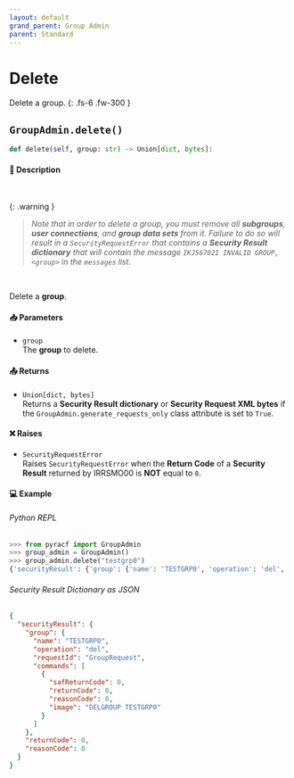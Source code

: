```yaml
---
layout: default
grand_parent: Group Admin
parent: Standard
---
```


# Delete

Delete a group.
{: .fs-6 .fw-300 }

## `GroupAdmin.delete()`

```python
def delete(self, group: str) -> Union[dict, bytes]:
```

#### 📄 Description

&nbsp;

{: .warning }
> _Note that in order to delete a group, you must remove all **subgroups**, **user connections**, and **group data sets** from it. Failure to do so will result in a `SecurityRequestError` that contains a **Security Result dictionary** that will contain the message `IKJ56702I INVALID GROUP, <group>` in the `messages` list._

&nbsp;


Delete a **group**.

#### 📥 Parameters
* `group`<br>
  The **group** to delete.

#### 📤 Returns
* `Union[dict, bytes]`<br>
  Returns a **Security Result dictionary** or **Security Request XML bytes** if the `GroupAdmin.generate_requests_only` class attribute is set to `True`.

#### ❌ Raises
* `SecurityRequestError`<br>
  Raises `SecurityRequestError` when the **Return Code** of a **Security Result** returned by IRRSMO00 is **NOT** equal to `0`.

#### 💻 Example

###### Python REPL
```python
>>> from pyracf import GroupAdmin
>>> group_admin = GroupAdmin()
>>> group_admin.delete("testgrp0")
{'securityResult': {'group': {'name': 'TESTGRP0', 'operation': 'del', 'requestId': 'GroupRequest', 'commands': [{'safReturnCode': 0, 'returnCode': 0, 'reasonCode': 0, 'image': 'DELGROUP TESTGRP0'}]}, 'returnCode': 0, 'reasonCode': 0}}
```

###### Security Result Dictionary as JSON
```json
{
  "securityResult": {
    "group": {
      "name": "TESTGRP0",
      "operation": "del",
      "requestId": "GroupRequest",
      "commands": [
        {
          "safReturnCode": 0,
          "returnCode": 0,
          "reasonCode": 0,
          "image": "DELGROUP TESTGRP0"
        }
      ]
    },
    "returnCode": 0,
    "reasonCode": 0
  }
}
```